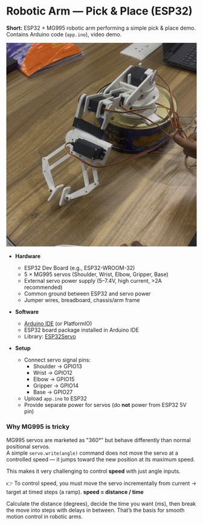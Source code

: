 # Robotic Arm — Pick & Place (ESP32)

**Short:** ESP32 + MG995 robotic arm performing a simple pick & place demo.  
Contains Arduino code (`app.ino`), video demo.

![Robotic Arm](images/arm.jpg)

- **Hardware**
  - ESP32 Dev Board (e.g., ESP32-WROOM-32)
  - 5 × MG995 servos (Shoulder, Wrist, Elbow, Gripper, Base)
  - External servo power supply (5–7.4V, high current, >2A recommended)
  - Common ground between ESP32 and servo power
  - Jumper wires, breadboard, chassis/arm frame

- **Software**
  - [Arduino IDE](https://www.arduino.cc/en/software) (or PlatformIO)
  - ESP32 board package installed in Arduino IDE
  - Library: [ESP32Servo](https://github.com/madhephaestus/ESP32Servo)

- **Setup**
  - Connect servo signal pins:
    - Shoulder → GPIO13
    - Wrist → GPIO12
    - Elbow → GPIO15
    - Gripper → GPIO14
    - Base → GPIO27
  - Upload `app.ino` to ESP32
  - Provide separate power for servos (do **not** power from ESP32 5V pin)

### Why MG995 is tricky

MG995 servos are marketed as "360°" but behave differently than normal positional servos.  
A simple `servo.write(angle)` command does not move the servo at a controlled speed — it jumps toward the new position at its maximum speed.  

This makes it very challenging to control **speed** with just angle inputs.  

👉 To control speed, you must move the servo incrementally from current → target at timed steps (a ramp). 
**speed = distance / time**   

Calculate the distance (degrees), decide the time you want (ms), then break the move into steps with delays in between. That’s the basis for smooth motion control in robotic arms. 
